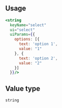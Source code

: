 ## Usage

```jsx
<string
  keyName="select"
  ui="select"
  uiParams={{
    options: [{
      text: 'option 1',
      value: "1"
    }, {
      text: 'option 2',
      value: "2"
    }]
  }}/>
```

<!-- STORY -->

## Value type

```js
string
```